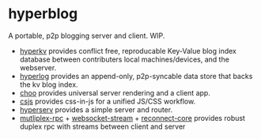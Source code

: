 # hyperblog

A portable, p2p blogging server and client.  WIP.

- [hyperkv](https://github.com/substack/hyperkv) provides conflict free, reproducable Key-Value blog index database between contributers local machines/devices, and the webserver.
- [hyperlog](https://github.com/mafintosh/hyperlog) provides an append-only, p2p-syncable data store that backs the kv blog index.
- [choo](https://github.com/yoshuawuyts/choo) provides universal server rendering and a client app.
- [csjs](https://github.com/rtsao/csjs) provides css-in-js for a unified JS/CSS workflow.
- [hyperserv](https://github.com/bcomnes/hyperserv) provides a simple server and router.
- [mutliplex-rpc](https://github.com/substack/multiplex-rpc) + [websocket-stream](https://github.com/maxogden/websocket-stream) + [reconnect-core](https://www.npmjs.com/package/reconnect-core) provides robust duplex rpc with streams between client and server
